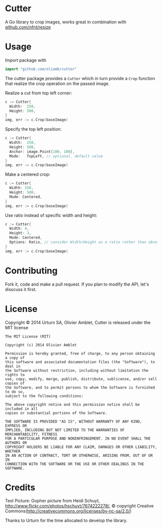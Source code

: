 Cutter
======

A Go library to crop images, works great in combination with [github.com/nfnt/resize](https://github.com/nfnt/resize)

Usage
=====
Import package with

```go
import "github.com/oliamb/cutter"
```

The cutter package provides a ```Cutter``` which in turn provide a ```Crop``` function that realize the crop operation on the passed image.

Realize a cut from top left corner:

```go
c := Cutter{
  Width:  250,
  Height: 500,
}
img, err := c.Crop(baseImage)
```

Specify the top left position:

```go
c := Cutter{
  Width:  250,
  Height: 500,
  Anchor: image.Point{100, 100},
  Mode:   TopLeft, // optional, default value
}
img, err := c.Crop(baseImage)
```

Make a centered crop:
```go
c := Cutter{
  Width: 250,
  Height: 500,
  Mode: Centered,
}
img, err := c.Crop(baseImage)
```

Use ratio instead of specific width and height:
```go
c := Cutter{
  Width: 4,
  Height: 3,
  Mode: Centered,
  Options: Ratio, // consider Width/Height as a ratio rather than absolute value
}
img, err := c.Crop(baseImage)
```

Contributing
============

Fork it, code and make a pull request. If you plan to modify the API, let's disscuss it first.

License
=======

Copyright © 2014 Urturn SA, Olivier Amblet, Cutter is released under the MIT license

    The MIT License (MIT)

    Copyright (c) 2014 Olivier Amblet

    Permission is hereby granted, free of charge, to any person obtaining a copy of
    this software and associated documentation files (the "Software"), to deal in
    the Software without restriction, including without limitation the rights to
    use, copy, modify, merge, publish, distribute, sublicense, and/or sell copies of
    the Software, and to permit persons to whom the Software is furnished to do so,
    subject to the following conditions:

    The above copyright notice and this permission notice shall be included in all
    copies or substantial portions of the Software.

    THE SOFTWARE IS PROVIDED "AS IS", WITHOUT WARRANTY OF ANY KIND, EXPRESS OR
    IMPLIED, INCLUDING BUT NOT LIMITED TO THE WARRANTIES OF MERCHANTABILITY, FITNESS
    FOR A PARTICULAR PURPOSE AND NONINFRINGEMENT. IN NO EVENT SHALL THE AUTHORS OR
    COPYRIGHT HOLDERS BE LIABLE FOR ANY CLAIM, DAMAGES OR OTHER LIABILITY, WHETHER
    IN AN ACTION OF CONTRACT, TORT OR OTHERWISE, ARISING FROM, OUT OF OR IN
    CONNECTION WITH THE SOFTWARE OR THE USE OR OTHER DEALINGS IN THE SOFTWARE.

Credits
=======

Test Picture: Gopher picture from Heidi Schuyt, http://www.flickr.com/photos/hschuyt/7674222278/,
© copyright Creative Commons(http://creativecommons.org/licenses/by-nc-sa/2.0/)

Thanks to Urturn for the time allocated to develop the library.
